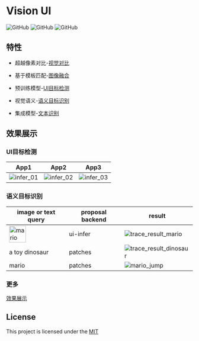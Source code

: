 # Vision UI

![GitHub](https://img.shields.io/badge/Python-3.8-blue)
![GitHub](https://img.shields.io/github/license/Meituan-Dianping/vision-diff)
![GitHub](https://img.shields.io/docker/cloud/build/brighthai/vision-ui)



## 特性

* 超越像素对比-[视觉对比](resources/vision_diff_cn.md)

* 基于模板匹配-[图像融合](resources/vision_merge.md)

* 预训练模型-[UI目标检测](resources/vision_infer.md)

* 视觉语义-[语义目标识别](resources/vision_trace.md)

* 集成模型-[文本识别](resources/vision_text.md)


## 效果展示


### UI目标检测
| App1                    | App2                    | App3                    |
|-------------------------|-------------------------|-------------------------|
|![infer_01](https://user-images.githubusercontent.com/11002329/169336590-c0a8d6b9-a4cf-4449-8c84-9444c89f63de.png)|![infer_02](https://user-images.githubusercontent.com/11002329/169336682-2640827f-aba3-4f62-8baf-ccfb4a0f3e2a.png)|![infer_03](https://user-images.githubusercontent.com/11002329/169336771-347cdd14-e332-404f-b361-200f303c50fb.png)|


### 语义目标识别
| image or text query  | proposal backend | result                               |
|----------------------|-----------------|--------------------------------------|
| <img width="45" alt="mario" src="https://user-images.githubusercontent.com/11002329/169337384-ba2763c1-3a5f-4161-adce-27d6b58e2a80.png">| ui-infer    |![trace_result_mario](https://user-images.githubusercontent.com/11002329/169337586-0c1405ea-6dc1-4f27-a6a2-4c294730f1c7.png) |
| a toy dinosaur       | patches         |![trace_result_dinosaur](https://user-images.githubusercontent.com/11002329/169338047-702214ab-b0fb-43ff-bdd3-b6746539a14e.png)|
|  mario | patches     | ![mario_jump](https://user-images.githubusercontent.com/11002329/172109580-df200eda-ac05-484e-8ce0-6607f3c2f5f8.gif)|

### 更多
[效果展示](resources/vision_show.md)


## License

This project is licensed under the [MIT](./LICENSE) 


